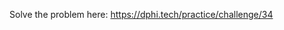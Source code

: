 <p>Solve the problem here:&nbsp;<a href="https://dphi.tech/practice/challenge/34">https://dphi.tech/practice/challenge/34</a></p>